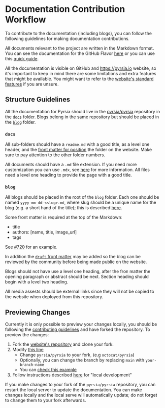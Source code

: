 # Documentation Contribution Workflow

To contribute to the documentation (including blogs), you can follow the following guidelines for making documentation contributions.

All documents relevant to the project are written in the Markdown format. You can see the documentation
for the GitHub Flavor [here](https://github.github.com/gfm/) or you can use this
[quick guide](https://docs.github.com/en/get-started/writing-on-github/getting-started-with-writing-and-formatting-on-github/basic-writing-and-formatting-syntax).

All the documentation is visible on GitHub and <https://pyrsia.io> website, so it's important to keep in mind
there are some limitations and extra features that might be available. You might want to refer to the
[website's standard features](https://docusaurus.io/docs/markdown-features#standard-features) if you are unsure.

## Structure Guidelines

All the documentation for Pyrsia should live in the [pyrsia/pyrsia](https://github.com/pyrsia/pyrsia) repository
in the [`docs`](https://github.com/pyrsia/pyrsia/blob/main/docs) folder. Blogs belong in the same repository but should be
placed in the [`blog`](https://github.com/pyrsia/pyrsia/blob/main/blog) folder.

### `docs`

All sub-folders should have a `readme.md` with a good title, as a level one header, and the
[front matter for position](https://docusaurus.io/docs/api/plugins/@docusaurus/plugin-content-docs#sidebar_position)
the folder on the website. Make sure to pay attention to the other folder numbers.

All documents should have a `.md` file extension. If you need more customization you can use `.mdx`, see
[here](https://docusaurus.io/docs/markdown-features/react) for more information. All files need a level one heading to provide the
page with a good title.

### `blog`

All blogs should be placed in the root of the `blog` folder. Each one should be named `yyyy-mm-dd-<slug>.md`, where slug should be a unique
name for the blog (e.g. a short hand of the title); this is described [here](https://docusaurus.io/docs/api/plugins/@docusaurus/plugin-content-blog).

Some front matter is required at the top of the Markdown:

- title
- authors: \[name, title, image_url]
- tags

See [#720](https://github.com/pyrsia/pyrsia/pull/720) for an example.

In addition the [`draft` front matter](https://docusaurus.io/docs/api/plugins/@docusaurus/plugin-content-blog#draft) may be added
so the blog can be reviewed by the community before being made public on the website.

Blogs should not have use a level one heading, after the fron matter the opening paragraph or abstract should be next.
Section heading should begin with a level two heading.

All media assests should be external links since they will not be copied to the website when deployed from this repository.

## Previewing Changes

Currently it is only possible to preview your changes locally, you should be following the
[contributing guidelines](https://pyrsia.io/docs/get_involved/contributing/#dev-flow) and have forked the repository.
To preview the changes:

1. Fork the [website's repository](https://github.com/pyrsia/pyrsia.github.io) and clone your fork.
2. Modify [this line](https://github.com/pyrsia/pyrsia.github.io/blob/main/package.json#L6)
   - Change `pyrsia/pyrsia` to your fork, (e.g `octocat/pyrsia`)
   - Optionally, you can change the branch by replacing `main` with `your-branch-name`
   - You can [check this example](https://github.com/pyrsia/pyrsia.github.io/pull/66/commits/c317f9dab8f6bcde5f8588ca75858db72241930d)
3. Follow instructions described [here](https://github.com/pyrsia/pyrsia.github.io#website) for "local development"

If you make changes to your fork of the `pyrsia/pyrsia` repository, you can restart the local server to update the documentation.
You can make changes locally and the local serve will automatically update; do not forget to change them to your fork afterwards.

